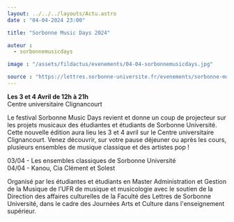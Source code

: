 ```yaml
---
layout: ../../../layouts/Actu.astro
date : "04-04-2024 23:00"

title: "Sorbonne Music Days 2024"

auteur :
  - sorbonnemusicdays

image : "/assets/fildactus/evenements/04-04-sorbonnemusicdays.jpg"

source : "https://lettres.sorbonne-universite.fr/evenements/sorbonne-music-days-2024"
---
```


__Les 3 et 4 Avril de 12h à 21h__  
Centre universitaire Clignancourt

Le festival Sorbonne Music Days revient et donne un coup de projecteur sur les projets musicaux des étudiantes et étudiants de Sorbonne Université. Cette nouvelle édition aura lieu les 3 et 4 avril sur le Centre universitaire Clignancourt. Venez découvrir, sur votre pause déjeuner ou après les cours, plusieurs ensembles de musique classique et des artistes pop !


03/04 - Les ensembles classiques de Sorbonne Université  
04/04 - Kanou, Cia Clément et Solest

Organisé par les étudiantes et étudiants en Master Administration et Gestion de la Musique de l’UFR de musique et musicologie avec le soutien de la Direction des affaires culturelles de la Faculté des Lettres de Sorbonne Université, dans le cadre des Journées Arts et Culture dans l'enseignement supérieur.